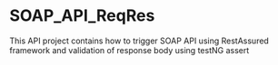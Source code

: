 # SOAP_API_ReqRes
This API project contains how to trigger SOAP API using RestAssured framework and validation of response body using testNG assert
